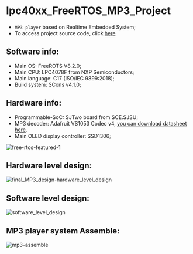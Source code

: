 
# lpc40xx_FreeRTOS_MP3_Project
* `MP3 player` based on Realtime Embedded System; 
* To access project source code, click [here](https://github.com/CMPE146-MP3-PROJECT/FreeRTOS_MP3_Project/tree/ZhaoqinLi/projects/lpc40xx_freertos)
## Software info:
* Main OS: FreeROTS V8.2.0;
* Main CPU: LPC4078F from NXP Semiconductors; 
* Main language: C17 (ISO/IEC 9899:2018);
* Build system: SCons v4.1.0;
## Hardware info:
* Programmable-SoC: SJTwo board from SCE.SJSU;
* MP3 decoder: Adafruit VS1053 Codec v4, [you can download datasheet here](https://cdn-shop.adafruit.com/datasheets/vs1053.pdf).
* Main OLED display controller: SSD1306;

![free-rtos-featured-1](https://user-images.githubusercontent.com/60235970/114663901-d879c180-9caf-11eb-99f8-07a139057adf.jpg)

## Hardware level design:
![final_MP3_design-hardware_level_design](https://user-images.githubusercontent.com/60235970/118579374-d093be00-b742-11eb-9232-2e270ec7b6e3.png)

## Software level design:
![software_level_design](https://user-images.githubusercontent.com/60235970/118579435-f15c1380-b742-11eb-9877-57b4fff06f68.png)

## MP3 player system Assemble:
![mp3-assemble](https://user-images.githubusercontent.com/60235970/137086012-dfc3f29b-78d3-43da-a9a3-04417e4c72a5.png)
